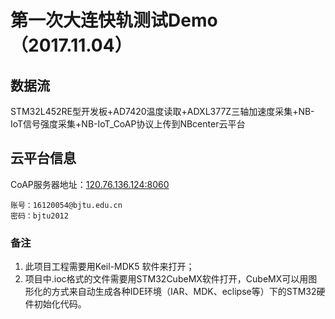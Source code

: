 ﻿# 第一次大连快轨测试Demo（2017.11.04）
## 数据流
STM32L452RE型开发板+AD7420温度读取+ADXL377Z三轴加速度采集+NB-IoT信号强度采集+NB-IoT_CoAP协议上传到NBcenter云平台
## 云平台信息
CoAP服务器地址：[120.76.136.124:8060](http://120.76.136.124:8060)
```
账号：16120054@bjtu.edu.cn 
密码：bjtu2012
```
### 备注
1. 此项目工程需要用Keil-MDK5 软件来打开；
2. 项目中.ioc格式的文件需要用STM32CubeMX软件打开，CubeMX可以用图形化的方式来自动生成各种IDE环境（IAR、MDK、eclipse等）下的STM32硬件初始化代码。
